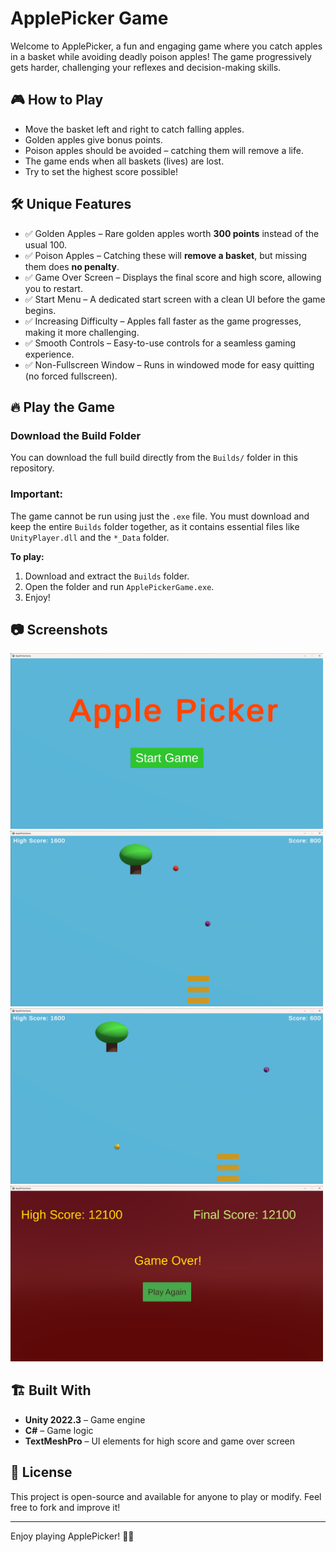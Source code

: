 # ApplePicker Game

Welcome to ApplePicker, a fun and engaging game where you catch apples in a basket while avoiding deadly poison apples! The game progressively gets harder, challenging your reflexes and decision-making skills.

## 🎮 How to Play
- Move the basket left and right to catch falling apples.
- Golden apples give bonus points.
- Poison apples should be avoided – catching them will remove a life.
- The game ends when all baskets (lives) are lost.
- Try to set the highest score possible!

## 🛠 Unique Features
- ✅ Golden Apples – Rare golden apples worth **300 points** instead of the usual 100.
- ✅ Poison Apples – Catching these will **remove a basket**, but missing them does **no penalty**.
- ✅ Game Over Screen – Displays the final score and high score, allowing you to restart.
- ✅ Start Menu – A dedicated start screen with a clean UI before the game begins.
- ✅ Increasing Difficulty – Apples fall faster as the game progresses, making it more challenging.
- ✅ Smooth Controls – Easy-to-use controls for a seamless gaming experience.
- ✅ Non-Fullscreen Window – Runs in windowed mode for easy quitting (no forced fullscreen).

## 🔥 Play the Game
### **Download the Build Folder**
You can download the full build directly from the `Builds/` folder in this repository.

### **Important:**
The game cannot be run using just the `.exe` file. You must download and keep the entire `Builds` folder together, as it contains essential files like `UnityPlayer.dll` and the `*_Data` folder.

**To play:**
1. Download and extract the `Builds` folder.
2. Open the folder and run `ApplePickerGame.exe`.
3. Enjoy!

## 📷 Screenshots

<img src="https://github.com/DariusDahl/Game-Development-Project-Sync/blob/main/ApplePicker/Screenshots/Screenshot%202025-01-31%20011747.png" alt="Starting Screen" style="width: 500px; height: auto;">

<img src="https://github.com/DariusDahl/Game-Development-Project-Sync/blob/main/ApplePicker/Screenshots/Screenshot%202025-01-31%20011927.png" alt="Gameplay with poison apples" style="width: 500px; height: auto;">

<img src="https://github.com/DariusDahl/Game-Development-Project-Sync/blob/main/ApplePicker/Screenshots/Screenshot%202025-01-31%20012027.png" alt="Gameplay with golden apples" style="width: 500px; height: auto;">

<img src="https://github.com/DariusDahl/Game-Development-Project-Sync/blob/main/ApplePicker/Screenshots/Screenshot%202025-01-31%20012218.png" alt="Game Over Screen" style="width: 500px; height: auto;">

## 🏗 Built With
- **Unity 2022.3** – Game engine
- **C#** – Game logic
- **TextMeshPro** – UI elements for high score and game over screen

## 📜 License
This project is open-source and available for anyone to play or modify. Feel free to fork and improve it!

---

Enjoy playing ApplePicker! 🍏🔥
